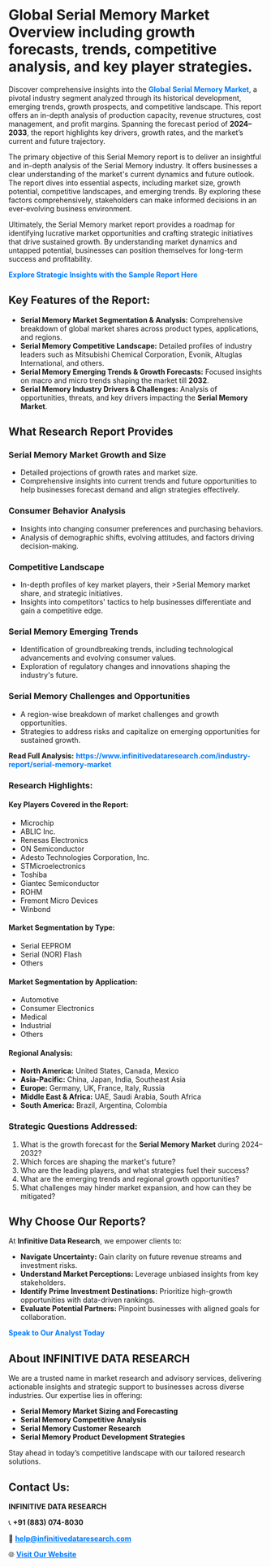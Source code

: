 <h1>Global Serial Memory Market Overview including growth forecasts, trends, competitive analysis, and key player strategies.</h1>
<p>
Discover comprehensive insights into the 
<a href="https://www.infinitivedataresearch.com/industry-report/serial-memory-market" rel="dofollow" style="color: #007BFF; text-decoration: none;"><strong>Global Serial Memory Market</strong></a>, a pivotal industry segment analyzed through its historical development, emerging trends, growth prospects, and competitive landscape. This report offers an in-depth analysis of production capacity, revenue structures, cost management, and profit margins. Spanning the forecast period of <strong>2024–2033</strong>, the report highlights key drivers, growth rates, and the market’s current and future trajectory.
</p>
<p>
The primary objective of this Serial Memory report is to deliver an insightful and in-depth analysis of the Serial Memory industry. It offers businesses a clear understanding of the market's current dynamics and future outlook. The report dives into essential aspects, including market size, growth potential, competitive landscapes, and emerging trends. By exploring these factors comprehensively, stakeholders can make informed decisions in an ever-evolving business environment.
</p>
<p>
Ultimately, the Serial Memory market report provides a roadmap for identifying lucrative market opportunities and crafting strategic initiatives that drive sustained growth. By understanding market dynamics and untapped potential, businesses can position themselves for long-term success and profitability.
</p>
<p>
<a href="https://www.infinitivedataresearch.com/request-sample/reportId=106616" style="color: #007BFF; text-decoration: none;"><strong>Explore Strategic Insights with the Sample Report Here</strong></a>
</p>

<h2>Key Features of the Report:</h2>
<ul>
<li><strong>Serial Memory Market Segmentation & Analysis:</strong> Comprehensive breakdown of global market shares across product types, applications, and regions.</li>
<li><strong>Serial Memory Competitive Landscape:</strong> Detailed profiles of industry leaders such as Mitsubishi Chemical Corporation, Evonik, Altuglas International, and others.</li>
<li><strong>Serial Memory Emerging Trends & Growth Forecasts:</strong> Focused insights on macro and micro trends shaping the market till <strong>2032</strong>.</li>
<li><strong>Serial Memory Industry Drivers & Challenges:</strong> Analysis of opportunities, threats, and key drivers impacting the <strong>Serial Memory Market</strong>.</li>
</ul>

<h2>What Research Report Provides</h2>
<h3>Serial Memory Market Growth and Size</h3>
<ul>
<li>Detailed projections of growth rates and market size.</li>
<li>Comprehensive insights into current trends and future opportunities to help businesses forecast demand and align strategies effectively.</li>
</ul>

<h3>Consumer Behavior Analysis</h3>
<ul>
<li>Insights into changing consumer preferences and purchasing behaviors.</li>
<li>Analysis of demographic shifts, evolving attitudes, and factors driving decision-making.</li>
</ul>

<h3>Competitive Landscape</h3>
<ul>
<li>In-depth profiles of key market players, their >Serial Memory market share, and strategic initiatives.</li>
<li>Insights into competitors' tactics to help businesses differentiate and gain a competitive edge.</li>
</ul>

<h3>Serial Memory Emerging Trends</h3>
<ul>
<li>Identification of groundbreaking trends, including technological advancements and evolving consumer values.</li>
<li>Exploration of regulatory changes and innovations shaping the industry's future.</li>
</ul>

<h3>Serial Memory Challenges and Opportunities</h3>
<ul>
<li>A region-wise breakdown of market challenges and growth opportunities.</li>
<li>Strategies to address risks and capitalize on emerging opportunities for sustained growth.</li>
</ul>
<p><strong>Read Full Analysis:</strong> <a href="https://www.infinitivedataresearch.com/industry-report/serial-memory-market" rel="dofollow" style="color: #007BFF; text-decoration: none;"><strong>https://www.infinitivedataresearch.com/industry-report/serial-memory-market</strong></a></p>
<h3>Research Highlights:</h3>
<h4>Key Players Covered in the Report:</h4>
<ul><li>Microchip</li><li>ABLIC Inc.</li><li>Renesas Electronics</li><li>ON Semiconductor</li><li>Adesto Technologies Corporation, Inc.</li><li>STMicroelectronics</li><li>Toshiba</li><li>Giantec Semiconductor</li><li>ROHM</li><li>Fremont Micro Devices</li><li>Winbond</li></ul>
<h4>Market Segmentation by Type:</h4>
<ul><li>Serial EEPROM</li><li>Serial (NOR) Flash</li><li>Others</li></ul>
<h4>Market Segmentation by Application:</h4>
<ul><li>Automotive</li><li>Consumer Electronics</li><li>Medical</li><li>Industrial</li><li>Others</li></ul>

<h4>Regional Analysis:</h4>
<ul>
<li><strong>North America:</strong> United States, Canada, Mexico</li>
<li><strong>Asia-Pacific:</strong> China, Japan, India, Southeast Asia</li>
<li><strong>Europe:</strong> Germany, UK, France, Italy, Russia</li>
<li><strong>Middle East & Africa:</strong> UAE, Saudi Arabia, South Africa</li>
<li><strong>South America:</strong> Brazil, Argentina, Colombia</li>
</ul>

<h3>Strategic Questions Addressed:</h3>
<ol>
<li>What is the growth forecast for the <strong>Serial Memory Market</strong> during 2024–2032?</li>
<li>Which forces are shaping the market's future?</li>
<li>Who are the leading players, and what strategies fuel their success?</li>
<li>What are the emerging trends and regional growth opportunities?</li>
<li>What challenges may hinder market expansion, and how can they be mitigated?</li>
</ol>

<h2>Why Choose Our Reports?</h2>
<p>At <strong>Infinitive Data Research</strong>, we empower clients to:</p>
<ul>
<li><strong>Navigate Uncertainty:</strong> Gain clarity on future revenue streams and investment risks.</li>
<li><strong>Understand Market Perceptions:</strong> Leverage unbiased insights from key stakeholders.</li>
<li><strong>Identify Prime Investment Destinations:</strong> Prioritize high-growth opportunities with data-driven rankings.</li>
<li><strong>Evaluate Potential Partners:</strong> Pinpoint businesses with aligned goals for collaboration.</li>
</ul>
<p><a href="https://www.infinitivedataresearch.com/industry-report/serial-memory-market" rel="dofollow" style="color: #007BFF; text-decoration: none;"><strong>Speak to Our Analyst Today</strong></a></p>

<h2>About INFINITIVE DATA RESEARCH</h2>
<p>We are a trusted name in market research and advisory services, delivering actionable insights and strategic support to businesses across diverse industries. Our expertise lies in offering:</p>
<ul>
<li><strong>Serial Memory Market Sizing and Forecasting</strong></li>
<li><strong>Serial Memory Competitive Analysis</strong></li>
<li><strong>Serial Memory Customer Research</strong></li>
<li><strong>Serial Memory Product Development Strategies</strong></li>
</ul>
<p>Stay ahead in today’s competitive landscape with our tailored research solutions.</p>

<h2>Contact Us:</h2>
<p><strong>INFINITIVE DATA RESEARCH</strong></p>
<p>📞 <strong>+91 (883) 074-8030</strong></p>
<p>📧 <strong><a href="mailto:help@infinitivedataresearch.com" style="color: #007BFF;">help@infinitivedataresearch.com</a></strong></p>
<p>🌐 <strong><a href="https://www.infinitivedataresearch.com" rel="dofollow" style="color: #007BFF;">Visit Our Website</a></strong></p>